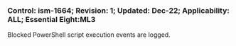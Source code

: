 ### Control: ism-1664; Revision: 1; Updated: Dec-22; Applicability: ALL; Essential Eight:ML3
<p>Blocked PowerShell script execution events are logged.</p>